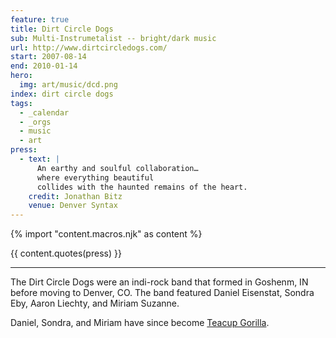 ```yaml
---
feature: true
title: Dirt Circle Dogs
sub: Multi-Instrumetalist -- bright/dark music
url: http://www.dirtcircledogs.com/
start: 2007-08-14
end: 2010-01-14
hero:
  img: art/music/dcd.png
index: dirt circle dogs
tags:
  - _calendar
  - _orgs
  - music
  - art
press:
  - text: |
      An earthy and soulful collaboration…
      where everything beautiful
      collides with the haunted remains of the heart.
    credit: Jonathan Bitz
    venue: Denver Syntax
---
```


{% import "content.macros.njk" as content %}

{{ content.quotes(press) }}

------

The Dirt Circle Dogs were an indi-rock band
that formed in Goshenm, IN
before moving to Denver, CO.
The band featured Daniel Eisenstat,
Sondra Eby,
Aaron Liechty,
and Miriam Suzanne.

Daniel, Sondra, and Miriam have since become
[Teacup Gorilla](../teacup-gorilla/).

